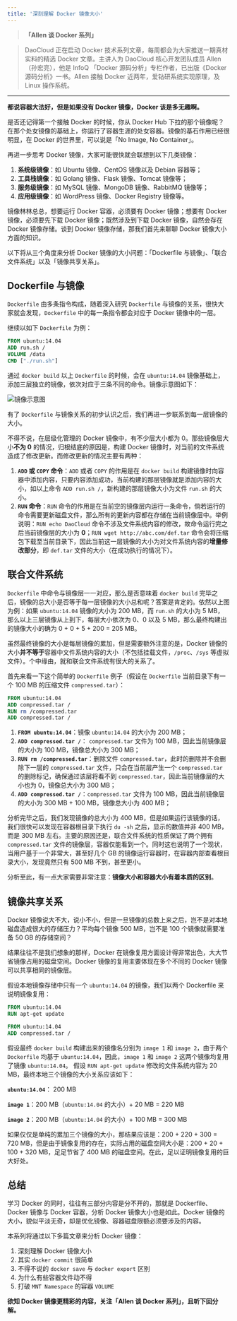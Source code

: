 ```yaml
---
title: '深刻理解 Docker 镜像大小'
---
```


<!-- reviewed by fiona -->

>**「Allen 谈 Docker 系列」**

>DaoCloud 正在启动 Docker 技术系列文章，每周都会为大家推送一期真材实料的精选 Docker 文章。主讲人为 DaoCloud 核心开发团队成员 Allen（孙宏亮），他是 InfoQ 「Docker 源码分析」专栏作者，已出版《Docker 源码分析》一书。Allen 接触 Docker 近两年，爱钻研系统实现原理，及 Linux 操作系统。

---

**都说容器大法好，但是如果没有 Docker 镜像，Docker 该是多无趣啊。**

是否还记得第一个接触 Docker 的时候，你从 Docker Hub 下拉的那个镜像呢？在那个处女镜像的基础上，你运行了容器生涯的处女容器。镜像的基石作用已经很明显，在 Docker 的世界里，可以说是「No Image, No Container」。

再进一步思考 Docker 镜像，大家可能很快就会联想到以下几类镜像：

1. **系统级镜像**：如 Ubuntu 镜像、CentOS 镜像以及 Debian 容器等；
2. **工具栈镜像**：如 Golang 镜像、Flask 镜像、Tomcat 镜像等；
3. **服务级镜像**：如 MySQL 镜像、MongoDB 镜像、RabbitMQ 镜像等；
4. **应用级镜像**：如 WordPress 镜像、Docker Registry 镜像等。

镜像林林总总，想要运行 Docker 容器，必须要有 Docker 镜像；想要有 Docker 镜像，必须要先下载 Docker 镜像；既然涉及到下载 Docker 镜像，自然会存在 Docker 镜像存储。谈到 Docker 镜像存储，那我们首先来聊聊 Docker 镜像大小方面的知识。

以下将从三个角度来分析 Docker 镜像的大小问题：「Dockerfile 与镜像」、「联合文件系统」以及「镜像共享关系」。

## Dockerfile 与镜像

`Dockerfile` 由多条指令构成，随着深入研究 `Dockerfile` 与镜像的关系，很快大家就会发现，`Dockerfile` 中的每一条指令都会对应于 Docker 镜像中的一层。

继续以如下 `Dockerfile` 为例：

```dockerfile
FROM ubuntu:14.04
ADD run.sh /
VOLUME /data
CMD ["./run.sh"]
```

通过 `docker build` 以上 `Dockerfile` 的时候，会在 `ubuntu:14.04` 镜像基础上，添加三层独立的镜像，依次对应于三条不同的命令。镜像示意图如下：

![镜像示意图](http://7xi8kv.com5.z0.glb.qiniucdn.com/Dockerfile.png)

有了 `Dockerfile` 与镜像关系的初步认识之后，我们再进一步联系到每一层镜像的大小。

不得不说，在层级化管理的 Docker 镜像中，有不少层大小都为 0。那些镜像层大小**不为 0** 的情况，归根结底的原因是，构建 Docker 镜像时，对当前的文件系统造成了修改更新。而修改更新的情况主要有两种：

1. **`ADD` 或 `COPY` 命令**：`ADD` 或者 `COPY` 的作用是在 `docker build` 构建镜像时向容器中添加内容，只要内容添加成功，当前构建的那层镜像就是添加内容的大小，如以上命令 `ADD run.sh /`，新构建的那层镜像大小为文件 `run.sh` 的大小。
2. **`RUN` 命令**：`RUN` 命令的作用是在当前空的镜像层内运行一条命令，倘若运行的命令需要更新磁盘文件，那么所有的更新内容都在存储在当前镜像层中。举例说明：`RUN echo DaoCloud` 命令不涉及文件系统内容的修改，故命令运行完之后当前镜像层的大小为 **0**；`RUN wget http://abc.com/def.tar` 命令会将压缩包下载至当前目录下，因此当前这一层镜像的大小为对文件系统内容的**增量修改部分**，即 `def.tar` 文件的大小（在成功执行的情况下）。

## 联合文件系统

`Dockerfile` 中命令与镜像层一一对应，那么是否意味着 `docker build` 完毕之后，镜像的总大小是否等于每一层镜像的大小总和呢？答案是肯定的。依然以上图为例：如果 `ubuntu:14.04` 镜像的大小为 200 MB，而 `run.sh` 的大小为 5 MB，那么以上三层镜像从上到下，每层大小依次为 0、0 以及 5 MB，那么最终构建出的镜像大小的确为 0 + 0 + 5 + 200 = 205 MB。

虽然最终镜像的大小是每层镜像的累加，但是需要额外注意的是，Docker 镜像的大小**并不等于**容器中文件系统内容的大小（不包括挂载文件，`/proc`、`/sys` 等虚拟文件）。个中缘由，就和联合文件系统有很大的关系了。

首先来看一下这个简单的 `Dockerfile` 例子（假设在 `Dockerfile` 当前目录下有一个 100 MB 的压缩文件 `compressed.tar`）：

```dockerfile
FROM ubuntu:14.04
ADD compressed.tar /
RUN rm /compressed.tar
ADD compressed.tar /
```

1. **`FROM ubuntu:14.04`**：镜像 `ubuntu:14.04` 的大小为 200 MB；
2. **`ADD compressed.tar /`**： `compressed.tar` 文件为 100 MB，因此当前镜像层的大小为 100 MB，镜像总大小为 300 MB；
3. **`RUN rm /compressed.tar`**：删除文件 `compressed.tar`，此时的删除并不会删除下一层的 `compressed.tar` 文件，只会在当前层产生一个 `compressed.tar` 的删除标记，确保通过该层将看不到 `compressed.tar`，因此当前镜像层的大小也为 0，镜像总大小为 300 MB；
4. **`ADD compressed.tar /`**：`compressed.tar` 文件为 100 MB，因此当前镜像层的大小为 300 MB + 100 MB，镜像总大小为 400 MB；

分析完毕之后，我们发现镜像的总大小为 400 MB，但是如果运行该镜像的话，我们很快可以发现在容器根目录下执行 `du -sh` 之后，显示的数值并非 400 MB，而是 300 MB 左右。主要的原因还是，联合文件系统的性质保证了两个拥有 `compressed.tar` 文件的镜像层，容器仅能看到一个。同时这也说明了一个现状，当用户基于一个非常大，甚至好几个 GB 的镜像运行容器时，在容器内部查看根目录大小，发现竟然只有 500 MB 不到，甚至更小。

分析至此，有一点大家需要非常注意：**镜像大小和容器大小有着本质的区别**。

## 镜像共享关系

Docker 镜像说大不大，说小不小，但是一旦镜像的总数上来之后，岂不是对本地磁盘造成很大的存储压力？平均每个镜像 500 MB，岂不是 100 个镜像就需要准备 50 GB 的存储空间？

结果往往不是我们想象的那样，Docker 在镜像复用方面设计得非常出色，大大节省镜像占用的磁盘空间。Docker 镜像的复用主要体现在多个不同的 Docker 镜像可以共享相同的镜像层。

假设本地镜像存储中只有一个 `ubuntu:14.04` 的镜像，我们以两个 Dockerfile 来说明镜像复用：

```dockerfile
FROM ubuntu:14.04
RUN apt-get update
```

```dockerfile
FROM ubuntu:14.04
ADD compressed.tar /
```

假设最终 `docker build` 构建出来的镜像名分别为 `image 1` 和 `image 2`，由于两个 `Dockerfile` 均基于 `ubuntu:14.04`，因此，`image 1` 和 `image 2` 这两个镜像均复用了镜像 `ubuntu:14.04`。 假设 `RUN apt-get update` 修改的文件系统内容为 20 MB，最终本地三个镜像的大小关系应该如下：

**`ubuntu:14.04`**： 200 MB

**`image 1`**：200 MB（`ubuntu:14.04` 的大小）+ 20 MB = 220 MB

**`image 2`**：200 MB（`ubuntu:14.04` 的大小）+ 100 MB = 300 MB

如果仅仅是单纯的累加三个镜像的大小，那结果应该是：200 + 220 + 300 = 720 MB，但是由于镜像复用的存在，实际占用的磁盘空间大小是：200 + 20 + 100 + 320 MB，足足节省了 400 MB 的磁盘空间。在此，足以证明镜像复用的巨大好处。

## 总结

学习 Docker 的同时，往往有三部分内容是分不开的，那就是 Dockerfile、Docker 镜像与 Docker 容器，分析 Docker 镜像大小也是如此。Docker 镜像的大小，貌似平淡无奇，却是优化镜像、容器磁盘限额必须要涉及的内容。

本系列将通过以下多篇文章来分析 Docker 镜像：

1. 深刻理解 Docker 镜像大小
2. 其实 `docker commit` 很简单
3. 不得不说的 `docker save` 与 `docker export` 区别
4. 为什么有些容器文件动不得
5. 打破 `MNT Namespace` 的容器 `VOLUME`

**欲知 Docker 镜像更精彩的内容，关注「Allen 谈 Docker 系列」，且听下回分解。**